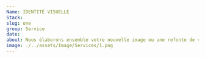 ```yaml
---
Name: IDENTITÉ VISUELLE
Stack:
slug: one
group: Service
date:
about: Nous élaborons ensemble votre nouvelle image ou une refonte de votre marque qui serait originale et attirante :Logotype, charte graphique…
image: ./../assets/Image/Services/1.png
---
```


